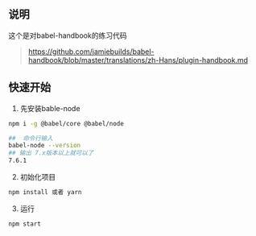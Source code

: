 

## 说明
这个是对babel-handbook的练习代码

> https://github.com/jamiebuilds/babel-handbook/blob/master/translations/zh-Hans/plugin-handbook.md

## 快速开始

1. 先安装bable-node
``` bash
npm i -g @babel/core @babel/node

##  命令行输入
babel-node --version
## 输出 7.x版本以上就可以了
7.6.1
```

2. 初始化项目
``` bash
npm install 或者 yarn
```

3. 运行
``` bash
npm start
```
